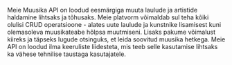  Meie Muusika API on loodud eesmärgiga muuta laulude ja artistide haldamine lihtsaks ja tõhusaks. Meie platvorm võimaldab sul teha kõiki olulisi CRUD operatsioone - alates uute laulude ja kunstnike lisamisest kuni olemasoleva muusikateabe hõlpsa muutmiseni. 
 Lisaks pakume võimalust kiireks ja täpseks lugude otsinguks, et leida soovitud muusika hetkega. 
 Meie API on loodud ilma keeruliste liidesteta, mis teeb selle kasutamise lihtsaks ka vähese tehnilise taustaga kasutajatele.
